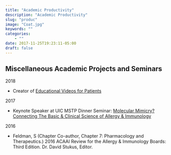 ```yaml
---
title: "Academic Productivity"
description: "Academic Productivity"
slug: "produc"
image: "Coat.jpg"
keywords: ""
categories:
    - ""
date: 2017-11-25T19:23:11-05:00
draft: false
---
```


## Miscellaneous Academic Projects and Seminars
2018
* Creator of [Educational Videos for Patients](../pages/videos/)

2017
* Keynote Speaker at UIC MSTP Dinner Seminar: [Molecular Mimicry? Connecting The Basic & Clinical Science of Allergy & Immunology](../pages/uic/)

2016
* Feldman, S (Chapter Co-author, Chapter 7: Pharmacology and Therapeutics.) 2016 ACAAI Review for the Allergy & Immunology Boards: Third Edition. Dr. David Stukus, Editor.
